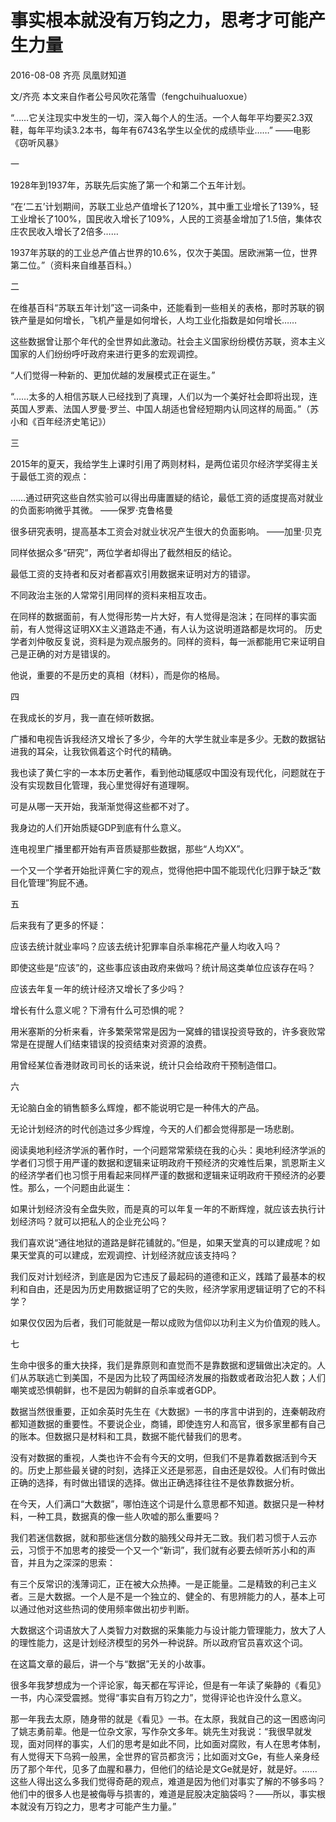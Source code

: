# 事实根本就没有万钧之力，思考才可能产生力量

2016-08-08 齐亮 凤凰财知道

文/齐亮 本文来自作者公号风吹花落雪（fengchuihualuoxue）

“……它关注现实中发生的一切，深入每个人的生活。一个人每年平均要买2.3双鞋，每年平均读3.2本书，每年有6743名学生以全优的成绩毕业……”
——电影《窃听风暴》

一

1928年到1937年，苏联先后实施了第一个和第二个五年计划。

“在‘二五’计划期间，苏联工业总产值增长了120%，其中重工业增长了139%，轻工业增长了100%，国民收入增长了109%，人民的工资基金增加了1.5倍，集体农庄农民收入增长了2倍多……

1937年苏联的的工业总产值占世界的10.6%，仅次于美国。居欧洲第一位，世界第二位。”（资料来自维基百科。）

二

在维基百科“苏联五年计划”这一词条中，还能看到一些相关的表格，那时苏联的钢铁产量是如何增长，飞机产量是如何增长，人均工业化指数是如何增长……

这些数据曾让那个年代的全世界如此激动。社会主义国家纷纷模仿苏联，资本主义国家的人们纷纷呼吁政府来进行更多的宏观调控。

“人们觉得一种新的、更加优越的发展模式正在诞生。”

“……太多的人相信苏联人已经找到了真理，人们以为一个美好社会即将出现，连英国人罗素、法国人罗曼·罗兰、中国人胡适也曾经短期内认同这样的局面。”（苏小和《百年经济史笔记》）

三

2015年的夏天，我给学生上课时引用了两则材料，是两位诺贝尔经济学奖得主关于最低工资的观点：

……通过研究这些自然实验可以得出毋庸置疑的结论，最低工资的适度提高对就业的负面影响微乎其微。
——保罗·克鲁格曼

很多研究表明，提高基本工资会对就业状况产生很大的负面影响。
——加里·贝克
 
同样依据众多“研究”，两位学者却得出了截然相反的结论。

最低工资的支持者和反对者都喜欢引用数据来证明对方的错谬。

不同政治主张的人常常引用同样的资料来相互攻击。

在同样的数据面前，有人觉得形势一片大好，有人觉得是泡沫；在同样的事实面前，有人觉得这证明XX主义道路走不通，有人认为这说明道路都是坎坷的。
历史学者刘仲敬反复说，资料是为观点服务的。同样的资料，每一派都能用它来证明自己是正确的对方是错误的。

他说，重要的不是历史的真相（材料），而是你的格局。

四

在我成长的岁月，我一直在倾听数据。

广播和电视告诉我经济又增长了多少，今年的大学生就业率是多少。无数的数据钻进我的耳朵，让我钦佩着这个时代的精确。

我也读了黄仁宇的一本本历史著作，看到他动辄感叹中国没有现代化，问题就在于没有实现数目化管理，我心里觉得好有道理啊。

可是从哪一天开始，我渐渐觉得这些都不对了。

我身边的人们开始质疑GDP到底有什么意义。

连电视里广播里都开始有声音质疑那些数据，那些“人均XX”。

一个又一个学者开始批评黄仁宇的观点，觉得他把中国不能现代化归罪于缺乏“数目化管理”狗屁不通。

五

后来我有了更多的怀疑：

应该去统计就业率吗？应该去统计犯罪率自杀率棉花产量人均收入吗？

即使这些是“应该”的，这些事应该由政府来做吗？统计局这类单位应该存在吗？

应该去年复一年的统计经济又增长了多少吗？

增长有什么意义呢？下滑有什么可恐惧的呢？

用米塞斯的分析来看，许多繁荣常常是因为一窝蜂的错误投资导致的，许多衰败常常是在提醒人们结束错误的投资结束对资源的浪费。

用曾经某位香港财政司司长的话来说，统计只会给政府干预制造借口。

六

无论脑白金的销售额多么辉煌，都不能说明它是一种伟大的产品。

无论计划经济的时代创造过多少辉煌，今天的人们都会觉得那是一场悲剧。

阅读奥地利经济学派的著作时，一个问题常常萦绕在我的心头：奥地利经济学派的学者们习惯于用严谨的数据和逻辑来证明政府干预经济的灾难性后果，凯恩斯主义的经济学者们也习惯于用看起来同样严谨的数据和逻辑来证明政府干预经济的必要性。那么，一个问题由此诞生：

如果计划经济没有全盘失败，而是真的可以年复一年的不断辉煌，就应该去执行计划经济吗？就可以把私人的企业充公吗？

我们喜欢说“通往地狱的道路是鲜花铺就的。”但是，如果天堂真的可以建成呢？如果天堂真的可以建成，宏观调控、计划经济就应该支持吗？

我们反对计划经济，到底是因为它违反了最起码的道德和正义，践踏了最基本的权利和自由，还是因为历史用数据证明了它的失败，经济学家用逻辑证明了它的不科学？

如果仅仅因为后者，我们可能就是一帮以成败为信仰以功利主义为价值观的贱人。

七

生命中很多的重大抉择，我们是靠原则和直觉而不是靠数据和逻辑做出决定的。人们从苏联逃亡到美国，不是因为比较了两国经济发展的指数或者政治犯人数；人们嘲笑或恐惧朝鲜，也不是因为朝鲜的自杀率或者GDP。

数据当然很重要，正如余英时先生在《大数据》一书的序言中讲到的，连秦朝政府都知道数据的重要性。不要说企业，商铺，即使连穷人和高官，很多家里都有自己的账本。但数据只是材料和工具，数据不能代替我们的思考。

没有对数据的重视，人类也许不会有今天的文明，但我们不是靠着数据活到今天的。历史上那些最关键的时刻，选择正义还是邪恶，自由还是奴役。人们有时做出正确的选择，有时做出错误的选择。做出正确选择往往不是依靠数据分析。

在今天，人们满口“大数据”，哪怕连这个词是什么意思都不知道。数据只是一种材料，一种工具，数据真的像一些人吹嘘的那么重要吗？

我们若迷信数据，就和那些迷信分数的脑残父母并无二致。我们若习惯于人云亦云，习惯于不加思考的接受一个又一个“新词”，我们就有必要去倾听苏小和的声音，并且为之深深的思索：

有三个反常识的浅薄词汇，正在被大众热捧。一是正能量。二是精致的利己主义者。三是大数据。一个人是不是一个独立的、健全的、有思辨能力的人，基本上可以通过他对这些热词的使用频率做出初步判断。
 
大数据这个词语放大了人类智力对数据的采集能力与设计能力管理能力，放大了人的理性能力，这是计划经济模型的另外一种说辞。所以政府官员喜欢这个词。

在这篇文章的最后，讲一个与“数据”无关的小故事。

很多年我梦想成为一个评论家，每天都在写评论，但是有一年读了柴静的《看见》一书，内心深受震撼。觉得“事实自有万钧之力”，觉得评论也许没什么意义。

那一年我去太原，随身带的就是《看见》一书。在太原，我就自己的这一困惑询问了姚志勇前辈。他是一位杂文家，写作杂文多年。姚先生对我说：“我很早就发现，面对同样的事实，人们的思考是如此不同，比如面对腐败，有人在思考体制，有人觉得天下乌鸦一般黑，全世界的官员都贪污；比如面对文Ge，有些人亲身经历了那个年代，见多了血腥和暴力，但他们的结论是文Ge就是好，就是好。……这些人得出这么多我们觉得奇葩的观点，难道是因为他们对事实了解的不够多吗？他们中的很多人也是被侮辱与损害的，难道是屁股决定脑袋吗？——所以，事实根本就没有万钧之力，思考才可能产生力量。”


